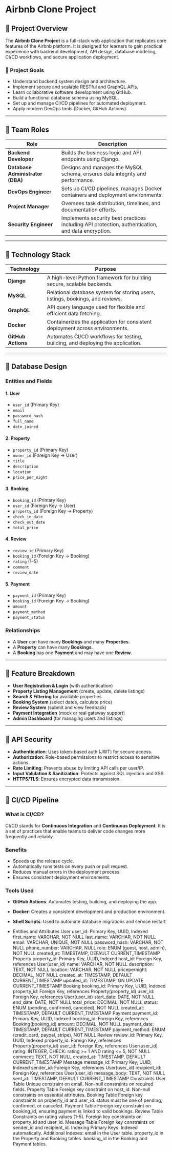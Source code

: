 # Airbnb Clone Project

## 🧭 Project Overview
The **Airbnb Clone Project** is a full-stack web application that replicates core features of the Airbnb platform. It is designed for learners to gain practical experience with backend development, API design, database modeling, CI/CD workflows, and secure application deployment.

### 🎯 Project Goals
- Understand backend system design and architecture.
- Implement secure and scalable RESTful and GraphQL APIs.
- Learn collaborative software development using GitHub.
- Build a functional database schema using MySQL.
- Set up and manage CI/CD pipelines for automated deployment.
- Apply modern DevOps tools (Docker, GitHub Actions).

---

## 👥 Team Roles

| Role | Description |
|------|-------------|
| **Backend Developer** | Builds the business logic and API endpoints using Django. |
| **Database Administrator (DBA)** | Designs and manages the MySQL schema, ensures data integrity and performance. |
| **DevOps Engineer** | Sets up CI/CD pipelines, manages Docker containers and deployment environments. |
| **Project Manager** | Oversees task distribution, timelines, and documentation efforts. |
| **Security Engineer** | Implements security best practices including API protection, authentication, and data encryption. |

---

## 🧰 Technology Stack

| Technology | Purpose |
|------------|---------|
| **Django** | A high-level Python framework for building secure, scalable backends. |
| **MySQL** | Relational database system for storing users, listings, bookings, and reviews. |
| **GraphQL** | API query language used for flexible and efficient data fetching. |
| **Docker** | Containerizes the application for consistent deployment across environments. |
| **GitHub Actions** | Automates CI/CD workflows for testing, building, and deploying the application. |

---

## 🧱 Database Design

### Entities and Fields

#### 1. **User**
- `user_id` (Primary Key)
- `email`
- `password_hash`
- `full_name`
- `date_joined`

#### 2. **Property**
- `property_id` (Primary Key)
- `owner_id` (Foreign Key → User)
- `title`
- `description`
- `location`
- `price_per_night`

#### 3. **Booking**
- `booking_id` (Primary Key)
- `user_id` (Foreign Key → User)
- `property_id` (Foreign Key → Property)
- `check_in_date`
- `check_out_date`
- `total_price`

#### 4. **Review**
- `review_id` (Primary Key)
- `booking_id` (Foreign Key → Booking)
- `rating` (1–5)
- `comment`
- `review_date`

#### 5. **Payment**
- `payment_id` (Primary Key)
- `booking_id` (Foreign Key → Booking)
- `amount`
- `payment_method`
- `payment_status`

### Relationships
- A **User** can have many **Bookings** and many **Properties**.
- A **Property** can have many **Bookings**.
- A **Booking** has one **Payment** and may have one **Review**.

---

## 🚀 Feature Breakdown

- **User Registration & Login** (with authentication)
- **Property Listing Management** (create, update, delete listings)
- **Search & Filtering** for available properties
- **Booking System** (select dates, calculate price)
- **Review System** (submit and view feedback)
- **Payment Integration** (mock or real gateway support)
- **Admin Dashboard** (for managing users and listings)

---

## 🔐 API Security

- **Authentication**: Uses token-based auth (JWT) for secure access.
- **Authorization**: Role-based permissions to restrict access to sensitive actions.
- **Rate Limiting**: Prevents abuse by limiting API calls per user/IP.
- **Input Validation & Sanitization**: Protects against SQL injection and XSS.
- **HTTPS/TLS**: Ensures encrypted data transmission.

---

## 🔄 CI/CD Pipeline

### What is CI/CD?
CI/CD stands for **Continuous Integration** and **Continuous Deployment**. It is a set of practices that enable teams to deliver code changes more frequently and reliably.

### Benefits
- Speeds up the release cycle.
- Automatically runs tests on every push or pull request.
- Reduces manual errors in the deployment process.
- Ensures consistent deployment environments.

### Tools Used
- **GitHub Actions**: Automates testing, building, and deploying the app.
- **Docker**: Creates a consistent development and production environment.
- **Shell Scripts**: Used to automate database migrations and service restart

- Entities and Attributes
User
user_id: Primary Key, UUID, Indexed
first_name: VARCHAR, NOT NULL
last_name: VARCHAR, NOT NULL
email: VARCHAR, UNIQUE, NOT NULL
password_hash: VARCHAR, NOT NULL
phone_number: VARCHAR, NULL
role: ENUM (guest, host, admin), NOT NULL
created_at: TIMESTAMP, DEFAULT CURRENT_TIMESTAMP
Property
property_id: Primary Key, UUID, Indexed
host_id: Foreign Key, references User(user_id)
name: VARCHAR, NOT NULL
description: TEXT, NOT NULL
location: VARCHAR, NOT NULL
pricepernight: DECIMAL, NOT NULL
created_at: TIMESTAMP, DEFAULT CURRENT_TIMESTAMP
updated_at: TIMESTAMP, ON UPDATE CURRENT_TIMESTAMP
Booking
booking_id: Primary Key, UUID, Indexed
property_id: Foreign Key, references Property(property_id)
user_id: Foreign Key, references User(user_id)
start_date: DATE, NOT NULL
end_date: DATE, NOT NULL
total_price: DECIMAL, NOT NULL
status: ENUM (pending, confirmed, canceled), NOT NULL
created_at: TIMESTAMP, DEFAULT CURRENT_TIMESTAMP
Payment
payment_id: Primary Key, UUID, Indexed
booking_id: Foreign Key, references Booking(booking_id)
amount: DECIMAL, NOT NULL
payment_date: TIMESTAMP, DEFAULT CURRENT_TIMESTAMP
payment_method: ENUM (credit_card, paypal, stripe), NOT NULL
Review
review_id: Primary Key, UUID, Indexed
property_id: Foreign Key, references Property(property_id)
user_id: Foreign Key, references User(user_id)
rating: INTEGER, CHECK: rating >= 1 AND rating <= 5, NOT NULL
comment: TEXT, NOT NULL
created_at: TIMESTAMP, DEFAULT CURRENT_TIMESTAMP
Message
message_id: Primary Key, UUID, Indexed
sender_id: Foreign Key, references User(user_id)
recipient_id: Foreign Key, references User(user_id)
message_body: TEXT, NOT NULL
sent_at: TIMESTAMP, DEFAULT CURRENT_TIMESTAMP
Constraints
User Table
Unique constraint on email.
Non-null constraints on required fields.
Property Table
Foreign key constraint on host_id.
Non-null constraints on essential attributes.
Booking Table
Foreign key constraints on property_id and user_id.
status must be one of pending, confirmed, or canceled.
Payment Table
Foreign key constraint on booking_id, ensuring payment is linked to valid bookings.
Review Table
Constraints on rating values (1-5).
Foreign key constraints on property_id and user_id.
Message Table
Foreign key constraints on sender_id and recipient_id.
Indexing
Primary Keys: Indexed automatically.
Additional Indexes:
email in the User table.
property_id in the Property and Booking tables.
booking_id in the Booking and Payment tables.
